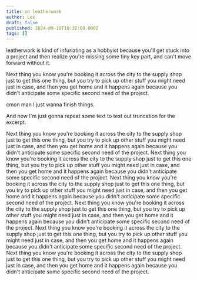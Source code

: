 ```yaml
---
title: on leatherwork
author: Lex
draft: false
published: 2024-09-10T18:32:00.000Z
tags: []
---
```

leatherwork is kind of infuriating as a hobbyist because you'll get stuck into a project and then realize you're missing some tiny key part, and can't move forward without it. 

Next thing you know you're booking it across the city to the supply shop just to get this one thing, but you try to pick up other stuff you might need just in case, and then you get home and it happens again because you didn't anticipate some specific second need of the project.

cmon man I just wanna finish things.

And now I'm just gonna repeat some text to test out truncation for the excerpt.

Next thing you know you're booking it across the city to the supply shop just to get this one thing, but you try to pick up other stuff you might need just in case, and then you get home and it happens again because you didn't anticipate some specific second need of the project.
Next thing you know you're booking it across the city to the supply shop just to get this one thing, but you try to pick up other stuff you might need just in case, and then you get home and it happens again because you didn't anticipate some specific second need of the project.
Next thing you know you're booking it across the city to the supply shop just to get this one thing, but you try to pick up other stuff you might need just in case, and then you get home and it happens again because you didn't anticipate some specific second need of the project.
Next thing you know you're booking it across the city to the supply shop just to get this one thing, but you try to pick up other stuff you might need just in case, and then you get home and it happens again because you didn't anticipate some specific second need of the project.
Next thing you know you're booking it across the city to the supply shop just to get this one thing, but you try to pick up other stuff you might need just in case, and then you get home and it happens again because you didn't anticipate some specific second need of the project.
Next thing you know you're booking it across the city to the supply shop just to get this one thing, but you try to pick up other stuff you might need just in case, and then you get home and it happens again because you didn't anticipate some specific second need of the project.
